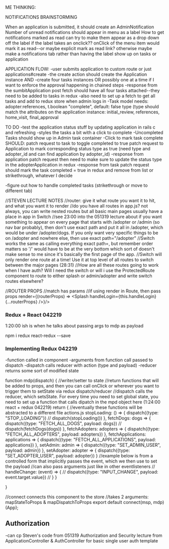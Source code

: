 ME THINKING:

NOTIFICATIONS BRAINSTORMING

When an application is submitted, it should create an AdminNotification 
Number of unread notifications should appear in menu as a label
How to get notifications marked as read
  can try to make them appear as a drop down off the label if the label takes an onclick??
  onClick of the menu item would mark it as read--or maybe explicit mark as read link?
  otherwise maybe make a notifications tab rather than having the label show up on tasks or application












APPLICATION FLOW:
-user submits application to custom route or just applications#create
-the create action should create the Application instance AND
-create four tasks instances OR possibly one at a time if I want to enforce the approval happening in chained steps
-response from the sumbitApplication post fetch should have all four tasks attached--they need to be added to tasks in redux
-also need to set up a fetch to get all tasks and add to redux store when admin logs in 
-Task model needs: 
  adopter:references,
  t.boolean "complete", default: false 
  type (type should match the attributes on the application instance: initial_review, references, home_visit, final_approval

  TO DO
-test the application status stuff by updating application in rails c and refreshing
-styles the tasks a bit with a click to complete
-Uncompleted Tasks should show up in Admin task container
-Click to mark task complete SHOULD:
  patch request to task to toggle completed to true
  patch request to Application to mark corresponding status type as true (need type and adopter_id and can find application by adopter_id)
-response from application patch request then need to make sure to update the status type in the adopterApplication in redux
-response from task patch request should mark the task completed = true in redux and remove from list or strikethrough, whatever I decide



-figure out how to handle completed tasks (strikethrough or move to different tab)





//STEVEN LECTURE NOTES
//router: give it what route you want it to hit, and what you want it to render
//do you have all routes in app.js? not always, you can write nested routes but all basic main pages usually have a place in app in Switch
//see 23:00 into the 051319 lecture about if you want something to appear on every page that starts with /adopter or /admin (so nav bar probably), then don't use exact path and put it all in /adopter, which would be under /adopter/dogs. If you only want very specific things to be on /adopter and nowhere else, then use exact path="/adopter"
//Switch works the same as calling everything exact path=, but remember order matters so '/' would have to be at the very bottom which sort of doesn't make sense to me since it's basically the first page of the app. 
//Switch will only render one route at a time! Use it at top level of all routes to switch between the major pages (28:31)
//How are all these routes going to work when I have auth? Will I need the switch or will i use the ProtectedRoute component to route to either splash or admin/adopter and write switch routes elsewhere?

//ROUTER PROPS
//match has params
//if using render in Route, then pass props render={(routerProps) => <Splash handleLogin={this.handleLogin} {...routerProps} />}/>


### Redux + React 042219
1:20:00 ish is when he talks about passing args to mdp as payload

npm i redux react-redux --save

### Implementing Redux 042219
-function called in component
-arguments from function call passed to dispatch
-dispatch calls reducer with action (type and payload)
-reducer returns some sort of modified state

function mdp(dispatch) {
  //writer/setter to state
  //return functions that will be added to props, and then you can call onClick or wherever you want to trigger them to setState via redux dispatch/reducer
  //dispatch calls the reducer, which setsState. For every time you need to set global state, you need to set up a function that calls dipatch in the mpd object here (1:24:00 react + redux 042219)
  return {
    //eventually these functions will be abstracted to a different file actions.js
    stopLoading: () => {
      dispatch({type: "STOP_LOADING"})
      // dispatch(stopLoading())
    },
    fetchDogs: dogs => {
      dispatch({type: "FETCH_ALL_DOGS", payload: dogs})
      // dispatch(fetchDogs(dogs))
    },
    fetchAdopters: adopters => {
      dispatch({type: "FETCH_ALL_ADOPTERS", payload: adopters})
    },
    fetchApplications: applications => {
      dispatch({type: "FETCH_ALL_APPLICATIONS", payload: applications})
    },
    setAdmin: admin => {
      dispatch({type: "SET_ADMIN_USER", payload: admin})
    },
    setAdopter: adopter => {
      dispatch({type: "SET_ADOPTER_USER", payload: adopter})
    }
    //example below is from a controlled form that implicitly passes the event, which we then use to set the payload
    //can also pass arguments just like in other eventlisteners
    // handleChange: (event) => {
    //   dispatch({type: "INPUT_CHANGE", payload: event.target.value})
    // }
  }

}


//connect connects this component to the store
//takes 2 arguments: mapStateToProps & mapDispatchToProps
export default connect(msp, mdp)(App);

## Authorization
-can cp Steven's code from 051319 Authorization and Security lecture from ApplicationController & AuthController for basic single user auth template